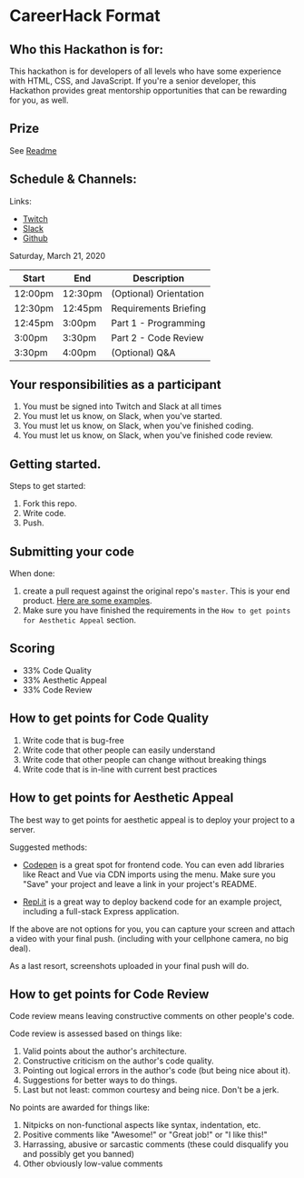 # CareerHack Format

## Who this Hackathon is for:

This hackathon is for developers of all levels who have some experience with HTML, CSS, and JavaScript. If you're a senior developer, this Hackathon provides great mentorship opportunities that can be rewarding for you, as well.

## Prize

See [Readme](./Readme.md#prize)

## Schedule & Channels:

Links:

* [Twitch](https://www.twitch.tv/mintbeancareerhack)
* [Slack](https://join.slack.com/t/mintbeanhackathons/shared_invite/zt-cyxqi3jo-dXg1sw3RcZ07andai~Bhww)
* [Github](https://github.com/MintbeanHackathons)

Saturday, March 21, 2020

| Start | End  | Description |
|-------|------|-------------|
| 12:00pm  | 12:30pm | (Optional) Orientation |
| 12:30pm  | 12:45pm | Requirements Briefing |
| 12:45pm  | 3:00pm | Part 1 - Programming |
| 3:00pm  | 3:30pm | Part 2 - Code Review |
| 3:30pm  | 4:00pm | (Optional) Q&A |

## Your responsibilities as a participant

1. You must be signed into Twitch and Slack at all times
1. You must let us know, on Slack, when you've started.
1. You must let us know, on Slack, when you've finished coding.
1. You must let us know, on Slack, when you've finished code review.

## Getting started.

Steps to get started:
1. Fork this repo.
1. Write code.
1. Push.

## Submitting your code

When done:

1. create a pull request against the original repo's `master`. This is your end product. [Here are some examples](https://github.com/MintbeanHackathons/ResumeBuilder/pulls).
1. Make sure you have finished the requirements in the `How to get points for Aesthetic Appeal` section.

## Scoring

* 33% Code Quality
* 33% Aesthetic Appeal
* 33% Code Review

## How to get points for Code Quality

1. Write code that is bug-free
1. Write code that other people can easily understand
1. Write code that other people can change without breaking things
1. Write code that is in-line with current best practices

## How to get points for Aesthetic Appeal

The best way to get points for aesthetic appeal is to deploy your project to a server.

Suggested methods:
* [Codepen](https://codepen.io/) is a great spot for frontend code. You can even add libraries like React and Vue via CDN imports using the menu. Make sure you "Save" your project and leave a link in your project's README.

* [Repl.it](https://repl.it/@monarchwadia/Example-Nodejs-Server) is a great way to deploy backend code for an example project, including a full-stack Express application.

If the above are not options for you, you can capture your screen and attach a video with your final push. (including with your cellphone camera, no big deal).

As a last resort, screenshots uploaded in your final push will do.

## How to get points for Code Review

Code review means leaving constructive comments on other people's code.

Code review is assessed based on things like:
1. Valid points about the author's architecture.
1. Constructive criticism on the author's code quality.
1. Pointing out logical errors in the author's code (but being nice about it).
1. Suggestions for better ways to do things.
1. Last but not least: common courtesy and being nice. Don't be a jerk.

No points are awarded for things like:
1. Nitpicks on non-functional aspects like syntax, indentation, etc.
1. Positive comments like "Awesome!" or "Great job!" or "I like this!"
1. Harrassing, abusive or sarcastic comments (these could disqualify you and possibly get you banned)
1. Other obviously low-value comments
